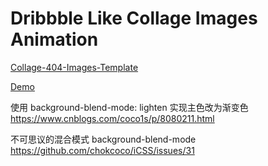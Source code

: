 # Dribbble Like Collage Images Animation

[Collage-404-Images-Template](https://dribbble.com/shots/902435-Website-Analytics-Dashboard/attachments/98800?fbclid=IwAR38Oqp0kxBYHKR8iamYRKFlkFpEzO-NMSfQ55RF30WnCvJqjvjXMwQ_3lE)


[Demo](https://timingjl.github.io/dribbble-like-collage-images-animation/)



使用 background-blend-mode: lighten 实现主色改为渐变色
https://www.cnblogs.com/coco1s/p/8080211.html

不可思议的混合模式 background-blend-mode
https://github.com/chokcoco/iCSS/issues/31